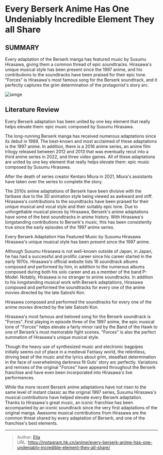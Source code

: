 # Every Berserk Anime Has One Undeniably Incredible Element They all Share


## SUMMARY 



  Every adaptation of the Berserk manga has featured music by Susumu Hirasawa, giving them a common thread of epic soundtracks.   Hirasawa&#39;s unique musical style has been present since the 1997 anime, and his contributions to the soundtracks have been praised for their epic tone.   &#34;Forces&#34; is Hirasawa&#39;s most famous song for the Berserk soundtrack, and it perfectly captures the grim determination of the protagonist&#39;s story arc.  

![iamge](https://static1.srcdn.com/wordpress/wp-content/uploads/2023/11/every-berserk-anime-has-one-undeniably-incredible-element-they-all-share.jpg)

## Literature Review

Every Berserk adaptation has been united by one key element that really helps elevate them: epic music composed by Susumu Hirasawa.




The long-running Berserk manga has received numerous adaptations since its debut in 1989. The best-known and most acclaimed of these adaptations is the 1997 anime. In addition, there is a 2016 anime series, an anime film trilogy released between 2012 and 2013 that was eventually recut into a third anime series in 2022, and three video games. All of these adaptations are united by one key element that really helps elevate them: epic music composed by Susumu Hirasawa.






After the death of series creator Kentaro Miura in 2021, Miura&#39;s assistants have taken over the series to complete the story.




The 2010s anime adaptations of Berserk have been divisive with the fanbase due to the 3D animation style being viewed as awkward and stiff. Hirasawa&#39;s contributions to the soundtracks have been praised for their unique musical and vocal style and their suitably epic tone. Due to unforgettable musical pieces by Hirasawa, Berserk&#39;s anime adaptations have some of the best soundtracks in anime history. With Hirasawa&#39;s longstanding contributions to Berserk&#39;s music, this has been consistently true since the early episodes of the 1997 anime series.


 Every Berserk Adaptation Has Featured Music by Susumu Hirasawa 
Hirasawa&#39;s unique musical style has been present since the 1997 anime.
         




Although Susumu Hirasawa is not well-known outside of Japan, in Japan, he has had a successful and prolific career since his career started in the early 1970s. Hirasawa&#39;s official website lists 16 soundtrack albums composed and performed by him, in addition to the numerous albums composed during both his solo career and as a member of the band P-Model. Notably, Hirasawa is no stranger to anime soundtracks. In addition to his longstanding musical work with Berserk adaptations, Hirasawa composed and performed the soundtracks for every one of the anime movies directed by the late Satoshi Kon.



Hirasawa composed and performed the soundtracks for every one of the anime movies directed by the late Satoshi Kon.




Hirasawa&#39;s most famous and beloved song for the Berserk soundtrack is &#34;Forces&#34;. First playing in episode three of the 1997 anime, the epic musical tone of &#34;Forces&#34; helps elevate a fairly minor raid by the Band of the Hawk to one of Berserk&#39;s most memorable fight scenes. &#34;Forces&#34; is also the perfect summation of Hirasawa&#39;s unique musical style.




Though the heavy use of synthesized music and electronic bagpipes initially seems out of place in a medieval Fantasy world, the relentless, driving beat of the music and the lyrics about grim, steadfast determination in the face of overwhelming darkness fit Guts&#39; story arc perfectly. Variations and remixes of the original &#34;Forces&#34; have appeared throughout the Berserk franchise and have even been incorporated into Hirasawa&#39;s live performances.


 

While the more recent Berserk anime adaptations have not risen to the same level of instant classic as the original 1997 series, Susumu Hirasawa&#39;s musical contributions have helped elevate every Berserk adaptation. Thanks to Hirasawa&#39;s great music, an iconic franchise has been accompanied by an iconic soundtrack since the very first adaptations of the original manga. Awesome musical contributions from Hirasawa are the common threat shared by every adaptation of Berserk, and one of the franchise&#39;s best elements.






---

> Author: [Ella](https://instagram.hk.cn/)  
> URL: https://instagram.hk.cn/anime/every-berserk-anime-has-one-undeniably-incredible-element-they-all-share/  

